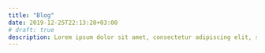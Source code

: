 ```yaml
---
title: "Blog"
date: 2019-12-25T22:13:28+03:00
# draft: true
description: Lorem ipsum dolor sit amet, consectetur adipiscing elit, sed do eiusmod tempor incididunt ut labore et dolore magna aliqua. Ut enim ad minim veniam,
---
```


